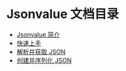 # Jsonvalue 文档目录

- [Jsonvalue 简介](./01_introduction.md)
- [快速上手](./02_quick_start.md)
- [解析并获取 JSON](./02_quick_start.md)
- [创建并序列化 JSON](./04_set.md)

